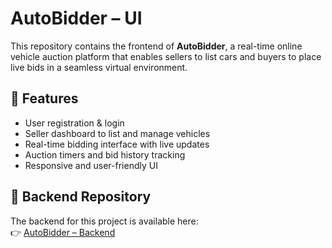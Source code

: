 # AutoBidder – UI

This repository contains the frontend of **AutoBidder**, a real-time online vehicle auction platform that enables sellers to list cars and buyers to place live bids in a seamless virtual environment.

## 🌟 Features
- User registration & login
- Seller dashboard to list and manage vehicles
- Real-time bidding interface with live updates
- Auction timers and bid history tracking
- Responsive and user-friendly UI

## 🔗 Backend Repository
The backend for this project is available here:  
👉 [AutoBidder – Backend](https://github.com/M-Talha-Jabbar/AutoBidder-Backend)
